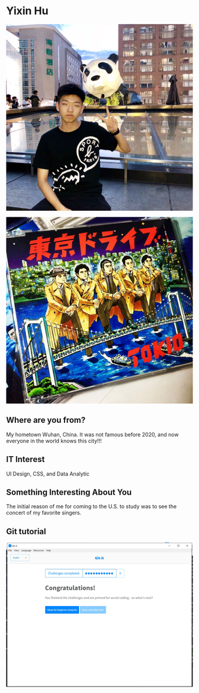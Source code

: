 # Yixin Hu

![yhu](images/yhu.jpg "yhu")

![v](images/v.jpg "v")

## Where are you from?

My hometown Wuhan, China. It was not famous before 2020, and now everyone in the world knows this city!!!

## IT Interest

UI Design, CSS, and Data Analytic

## Something Interesting About You

The initial reason of me for coming to the U.S. to study was to see the concert of my favorite singers.

## Git tutorial

![Git](images/git-it.jpg "git-it")

